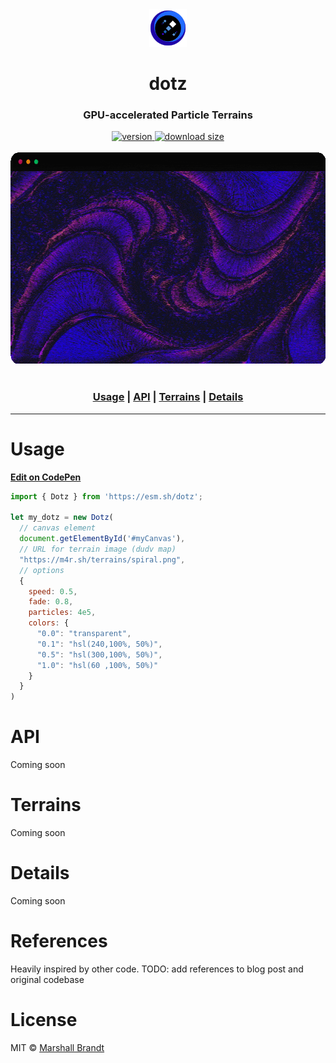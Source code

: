 <div align="center">
  <img src="https://github.com/marshallcb/dotz/raw/main/meta/dotz.png" alt="dotz" width="60" />
</div>

<h1 align="center">dotz</h1>

<h3 align="center">GPU-accelerated Particle Terrains</h3>

<div align="center">
  <a href="https://npmjs.org/package/dotz">
    <img src="https://badgen.now.sh/npm/v/dotz" alt="version" />
  </a>
  <a href="https://bundlephobia.com/result?p=dotz">
    <img src="https://img.badgesize.io/MarshallCB/dotz/main/es.js?compression=brotli&color=1A5" alt="download size" />
  </a>
</div>
<br/>

<div align="center">
  <img src="https://github.com/marshallcb/dotz/raw/main/meta/demo.gif" alt="dotz demo" width="600" height="338" />
</div>
<br/>
<h3 align="center">
  <a href="#Usage"><b>Usage</b></a> | 
  <a href="#API"><b>API</b></a> | 
  <a href="#Terrains"><b>Terrains</b></a> | 
  <a href="#Details"><b>Details</b></a>
</h3>

---

# Usage

[**Edit on CodePen**](https://codepen.io/marshallcb/pen/bGwzZNe)
```js
import { Dotz } from 'https://esm.sh/dotz';

let my_dotz = new Dotz(
  // canvas element
  document.getElementById('#myCanvas'),
  // URL for terrain image (dudv map)
  "https://m4r.sh/terrains/spiral.png",
  // options
  { 
    speed: 0.5,
    fade: 0.8,
    particles: 4e5,
    colors: {
      "0.0": "transparent",
      "0.1": "hsl(240,100%, 50%)",
      "0.5": "hsl(300,100%, 50%)",
      "1.0": "hsl(60 ,100%, 50%)"
    }
  }
)
```

# API

Coming soon

# Terrains

Coming soon

# Details

Coming soon

# References

Heavily inspired by other code. TODO: add references to blog post and original codebase

# License

MIT © [Marshall Brandt](https://m4r.sh)
